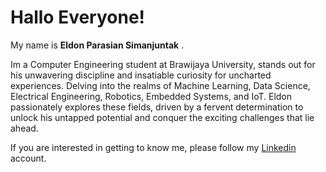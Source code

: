 # Hallo Everyone! 

My name is **Eldon Parasian Simanjuntak** .<br>

Im a Computer Engineering student at Brawijaya University, stands out for his unwavering discipline and insatiable curiosity for uncharted experiences. Delving into the realms of Machine Learning, Data Science, Electrical Engineering, Robotics, Embedded Systems, and IoT. Eldon passionately explores these fields, driven by a fervent determination to unlock his untapped potential and conquer the exciting challenges that lie ahead. <br>

If you are interested in getting to know me, please follow my [Linkedin](https://www.linkedin.com/in/eldonps/) account.
